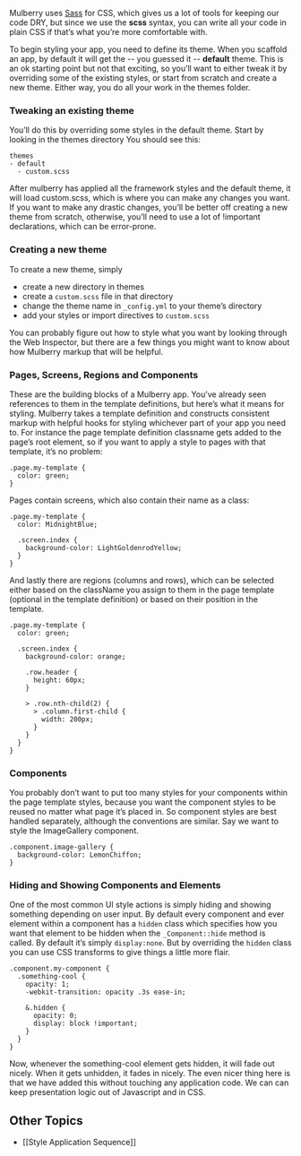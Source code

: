 Mulberry uses [Sass](http://sass-lang.com/) for CSS, which gives us a lot of tools for keeping our code DRY, but since we use the **scss** syntax, you can write all your code in plain CSS if that’s what you’re more comfortable with.

To begin styling your app, you need to define its theme. When you scaffold an app, by default it will get the -- you guessed it -- **default** theme. This is an ok starting point but not that exciting, so you’ll want to either tweak it by overriding some of the existing styles, or start from scratch and create a new theme. Either way, you do all your work in the themes folder. 

### Tweaking an existing theme
You’ll do this by overriding some styles in the default theme. Start by looking in the themes directory You should see this:

    themes
    - default
      - custom.scss 

After mulberry has applied all the framework styles and the default theme, it will load
custom.scss, which is where you can make any changes you want. If you want to make any drastic changes, you’ll be better off creating a new theme from scratch, otherwise, you’ll need to use a lot of !important declarations, which can be error-prone.

### Creating a new theme
To create a new theme, simply 

* create a new directory in themes
* create a `custom.scss` file in that directory
* change the theme name in `_config.yml` to your theme’s directory
* add your styles or import directives to `custom.scss` 

You can probably figure out how to style what you want by looking through the Web Inspector, but there are a few things you might want to know about how Mulberry markup that will be helpful.

### Pages, Screens, Regions and Components

These are the building blocks of a Mulberry app. You’ve already seen references to them in the template definitions, but here’s what it means for styling. Mulberry takes a template definition and constructs consistent markup with helpful hooks for styling whichever part of your app you need to. For instance the page template definition classname gets added to the page’s root element, so if you want to apply a style to pages with that template, it’s no problem:

    .page.my-template {
      color: green;
    }

Pages contain screens, which also contain their name as a class: 

    .page.my-template {
      color: MidnightBlue;
      
      .screen.index {
        background-color: LightGoldenrodYellow;
      }
    }

And lastly there are regions (columns and rows), which can be selected either based on the className you assign to them in the page template (optional in the template definition) or based on their position in the template.

    .page.my-template {
      color: green;
      
      .screen.index {
        background-color: orange;
        
        .row.header {
          height: 60px;
        }

        > .row.nth-child(2) {
          > .column.first-child {
            width: 200px;
          }
        }
      }
    }

### Components
You probably don’t want to put too many styles for your components within the page template styles, because you want the component styles to be reused no matter what page it’s placed in. So component styles are best handled separately, although the conventions are similar. Say we want to style the ImageGallery component. 

    .component.image-gallery {
      background-color: LemonChiffon;
    }

### Hiding and Showing Components and Elements 
One of the most common UI style actions is simply hiding and showing something depending on user input. By default every component and ever element within a component has a `hidden` class which specifies how you want that element to be hidden when the `_Component::hide` method is called. By default it’s simply `display:none`. But by overriding the `hidden` class you can use CSS transforms to give things a little more flair.

    .component.my-component {
      .something-cool {
        opacity: 1;
        -webkit-transition: opacity .3s ease-in;
        
        &.hidden {
          opacity: 0;
          display: block !important;
        }
      }
    }

Now, whenever the something-cool element gets hidden, it will fade out nicely. When it gets unhidden, it fades in nicely. The even nicer thing here is that we have added this without touching any application code. We can can keep presentation logic out of Javascript and in CSS.

## Other Topics

* [[Style Application Sequence]]